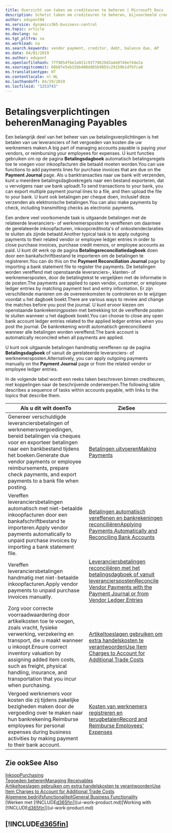 ```yaml
---
title: Overzicht van taken om crediteuren te beheren | Microsoft Docs
description: Schetst taken om crediteuren te beheren, bijvoorbeeld crediteuren betalen of uitgaande betalingen vereffenen met posten om facturen of creditnota's te sluiten.
author: edupont04
ms.service: dynamics365-business-central
ms.topic: article
ms.devlang: na
ms.tgt_pltfrm: na
ms.workload: na
ms.search.keywords: vendor payment, creditor, debt, balance due, AP
ms.date: 04/01/2019
ms.author: edupont
ms.openlocfilehash: 77f985df6e2a921c93779629d2a4e0749e744e2a
ms.sourcegitcommit: 60b87e5eb32bb408dd65b9855c29159b1dfbfca8
ms.translationtype: HT
ms.contentlocale: nl-NL
ms.lasthandoff: 04/29/2019
ms.locfileid: "1253743"
---
```

# <a name="managing-payables"></a><span data-ttu-id="00069-103">Betalingsverplichtingen beheren</span><span class="sxs-lookup"><span data-stu-id="00069-103">Managing Payables</span></span>

<span data-ttu-id="00069-104">Een belangrijk deel van het beheer van uw betalingsverplichtingen is het betalen van uw leveranciers of het vergoeden van kosten die uw werknemers maken.</span><span class="sxs-lookup"><span data-stu-id="00069-104">A big part of managing accounts payable is paying your vendors, or reimbursing your employees for expenses.</span></span> <span data-ttu-id="00069-105">U kunt functies gebruiken om op de pagina **Betalingsdagboek** automatisch betalingsregels toe te voegen voor inkoopfacturen die betaald moeten worden.</span><span class="sxs-lookup"><span data-stu-id="00069-105">You can use functions to add payments lines for purchase invoices that are due on the **Payment Journal** page.</span></span> <span data-ttu-id="00069-106">Als u banktransacties naar uw bank wilt verzenden, kunt u meerdere betalingsdagboekregels naar een bestand exporteren, dat u vervolgens naar uw bank uploadt.</span><span class="sxs-lookup"><span data-stu-id="00069-106">To send transactions to your bank, you can export multiple payment journal lines to a file, and then upload the file to your bank.</span></span> <span data-ttu-id="00069-107">U kunt ook betalingen per cheque doen, inclusief deze verzenden als elektronische betalingen.</span><span class="sxs-lookup"><span data-stu-id="00069-107">You can also make payments by check, including transmitting checks as electronic payments.</span></span>

<span data-ttu-id="00069-108">Een andere veel voorkomende taak is uitgaande betalingen met de relateerde leveranciers- of werknemersposten te vereffenen om daarmee de gerelateerde inkoopfacturen, inkoopcreditnota's of onkostendeclaraties te sluiten als zijnde betaald.</span><span class="sxs-lookup"><span data-stu-id="00069-108">Another typical task is to apply outgoing payments to their related vendor or employee ledger entries in order to close purchase invoices, purchase credit memos, or employee accounts as paid.</span></span> <span data-ttu-id="00069-109">U kunt dit werk op de pagina **Betalingsreconciliatiedagboek** doen door een bankafschriftbestand te importeren om de betalingen te registreren.</span><span class="sxs-lookup"><span data-stu-id="00069-109">You can do this on the **Payment Reconciliation Journal** page by importing a bank statement file to register the payments.</span></span> <span data-ttu-id="00069-110">De betalingen worden vereffend met openstaande leveranciers-, klanten- of werknemersposten, door de betalingtekst te vergelijken met de informatie in de posten.</span><span class="sxs-lookup"><span data-stu-id="00069-110">The payments are applied to open vendor, customer, or employee ledger entries by matching payment text and entry information.</span></span> <span data-ttu-id="00069-111">Er zijn verschillende manieren om de overeenkomsten te controleren en te wijzigen voordat u het dagboek boekt.</span><span class="sxs-lookup"><span data-stu-id="00069-111">There are various ways to review and change the matches before you post the journal.</span></span> <span data-ttu-id="00069-112">U kunt ervoor kiezen om openstaande bankrekeningposten met betrekking tot de vereffende posten te sluiten wanneer u het dagboek boekt.</span><span class="sxs-lookup"><span data-stu-id="00069-112">You can choose to close any open bank account ledger entries related to the applied ledger entries when you post the journal.</span></span> <span data-ttu-id="00069-113">De bankrekening wordt automatisch gereconcilieerd wanneer alle betalingen worden vereffend.</span><span class="sxs-lookup"><span data-stu-id="00069-113">The bank account is automatically reconciled when all payments are applied.</span></span>

<span data-ttu-id="00069-114">U kunt ook uitgaande betalingen handmatig vereffenen op de pagina **Betalingsdagboek** of vanuit de gerelateerde leveranciers- of werknemersposten.</span><span class="sxs-lookup"><span data-stu-id="00069-114">Alternatively, you can apply outgoing payments manually on the **Payment Journal** page or from the related vendor or employee ledger entries.</span></span>

<span data-ttu-id="00069-115">In de volgende tabel wordt een reeks taken beschreven binnen crediteuren, met koppelingen naar de beschrijvende onderwerpen.</span><span class="sxs-lookup"><span data-stu-id="00069-115">The following table describes a sequence of tasks within accounts payable, with links to the topics that describe them.</span></span>

| <span data-ttu-id="00069-116">Als u dit wilt doen</span><span class="sxs-lookup"><span data-stu-id="00069-116">To</span></span> | <span data-ttu-id="00069-117">Zie</span><span class="sxs-lookup"><span data-stu-id="00069-117">See</span></span> |
| --- | --- |
| <span data-ttu-id="00069-118">Genereer verschuldigde leveranciersbetalingen of werknemersvergoedingen, bereid betalingen via cheques voor en exporteer betalingen naar een bankbestand tijdens het boeken.</span><span class="sxs-lookup"><span data-stu-id="00069-118">Generate due vendor payments or employee reimbursements, prepare check payments, and export payments to a bank file when posting.</span></span> |[<span data-ttu-id="00069-119">Betalingen uitvoeren</span><span class="sxs-lookup"><span data-stu-id="00069-119">Making Payments</span></span>](payables-make-payments.md) |
| <span data-ttu-id="00069-120">Vereffen leveranciersbetalingen automatisch met niet-betaalde inkoopfacturen door een bankafschriftbestand te importeren.</span><span class="sxs-lookup"><span data-stu-id="00069-120">Apply vendor payments automatically to unpaid purchase invoices by importing a bank statement file.</span></span> |[<span data-ttu-id="00069-121">Betalingen automatisch vereffenen en bankrekeningen reconciliëren</span><span class="sxs-lookup"><span data-stu-id="00069-121">Applying Payments Automatically and Reconciling Bank Accounts</span></span>](receivables-apply-payments-auto-reconcile-bank-accounts.md) |
| <span data-ttu-id="00069-122">Vereffen leveranciersbetalingen handmatig met niet-betaalde inkoopfacturen.</span><span class="sxs-lookup"><span data-stu-id="00069-122">Apply vendor payments to unpaid purchase invoices manually.</span></span> |[<span data-ttu-id="00069-123">Leveranciersbetalingen reconciliëren met het betalingsdagboek of vanuit leveranciersposten</span><span class="sxs-lookup"><span data-stu-id="00069-123">Reconcile Vendor Payments with the Payment Journal or from Vendor Ledger Entries</span></span>](payables-how-apply-purchase-transactions-manually.md) |
|<span data-ttu-id="00069-124">Zorg voor correcte voorraadwaardering door artikelkosten toe te voegen, zoals vracht, fysieke verwerking, verzekering en transport, die u maakt wanneer u inkoopt.</span><span class="sxs-lookup"><span data-stu-id="00069-124">Ensure correct inventory valuation by assigning added item costs, such as freight, physical handling, insurance, and transportation that you incur when purchasing.</span></span>|[<span data-ttu-id="00069-125">Artikeltoeslagen gebruiken om extra handelskosten te verantwoorden</span><span class="sxs-lookup"><span data-stu-id="00069-125">Use Item Charges to Account for Additional Trade Costs</span></span>](payables-how-assign-item-charges.md)|
|<span data-ttu-id="00069-126">Vergoed werknemers voor kosten die zij tijdens zakelijke bezigheden maken door de vergoeding over te maken naar hun bankrekening.</span><span class="sxs-lookup"><span data-stu-id="00069-126">Reimburse employees for personal expenses during business activities by making payment to their bank account.</span></span>|[<span data-ttu-id="00069-127">Kosten van werknemers registreren en terugbetalen</span><span class="sxs-lookup"><span data-stu-id="00069-127">Record and Reimburse Employees' Expenses</span></span>](finance-how-record-reimburse-employee-expenses.md)|

## <a name="see-also"></a><span data-ttu-id="00069-128">Zie ook</span><span class="sxs-lookup"><span data-stu-id="00069-128">See Also</span></span>
[<span data-ttu-id="00069-129">Inkoop</span><span class="sxs-lookup"><span data-stu-id="00069-129">Purchasing</span></span>](purchasing-manage-purchasing.md)  
[<span data-ttu-id="00069-130">Tegoeden beheren</span><span class="sxs-lookup"><span data-stu-id="00069-130">Managing Receivables</span></span>](receivables-manage-receivables.md)  
[<span data-ttu-id="00069-131">Artikeltoeslagen gebruiken om extra handelskosten te verantwoorden</span><span class="sxs-lookup"><span data-stu-id="00069-131">Use Item Charges to Account for Additional Trade Costs</span></span>](payables-how-assign-item-charges.md)  
[<span data-ttu-id="00069-132">Algemene bedrijfsfunctionaliteit</span><span class="sxs-lookup"><span data-stu-id="00069-132">General Business Functionality</span></span>](ui-across-business-areas.md)  
<span data-ttu-id="00069-133">[Werken met [!INCLUDE[d365fin](includes/d365fin_md.md)]](ui-work-product.md)</span><span class="sxs-lookup"><span data-stu-id="00069-133">[Working with [!INCLUDE[d365fin](includes/d365fin_md.md)]](ui-work-product.md)</span></span>

## [!INCLUDE[d365fin](includes/free_trial_md.md)]  
